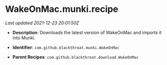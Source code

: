 # WakeOnMac.munki.recipe

_Last updated 2021-12-23 20:01:50Z_

- **Description**: Downloads the latest version of WakeOnMac and imports it into Munki.

- **Identifier**: `com.github.blackthroat.munki.WakeOnMac`

- **Parent Recipes**: `com.github.blackthroat.download.WakeOnMac`
